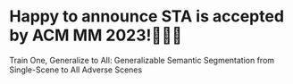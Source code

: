 # Happy to announce STA is accepted by ACM MM 2023!:tada::tada::tada:
Train One, Generalize to All: Generalizable Semantic Segmentation from Single-Scene to All Adverse Scenes
